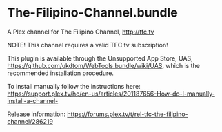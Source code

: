 # The-Filipino-Channel.bundle

A Plex channel for The Filipino Channel, http://tfc.tv

NOTE! This channel requires a valid TFC.tv subscription!

This plugin is available through the Unsupported App Store, UAS, https://github.com/ukdtom/WebTools.bundle/wiki/UAS, which is the recommended installation procedure.

To install manually follow the instructions here: https://support.plex.tv/hc/en-us/articles/201187656-How-do-I-manually-install-a-channel-

Release information: https://forums.plex.tv/t/rel-tfc-the-filipino-channel/286219
